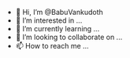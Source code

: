 - 👋 Hi, I’m @BabuVankudoth
- 👀 I’m interested in ...
- 🌱 I’m currently learning ...
- 💞️ I’m looking to collaborate on ...
- 📫 How to reach me ...

<!---
BabuVankudoth/BabuVankudoth is a ✨ special ✨ repository because its `README.md` (this file) appears on your GitHub profile.
You can click the Preview link to take a look at your changes.
--->
